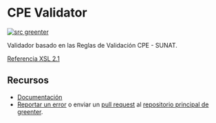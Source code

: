 # CPE Validator

[![src greenter](https://greenter.dev/img/greenter_badge.svg)](https://github.com/thegreenter/greenter)
  
Validador basado en las Reglas de Validación CPE - SUNAT.

[Referencia XSL 2.1](https://cpe.sunat.gob.pe/node/88#item-3)

## Recursos
-  [Documentación](https://greenter.dev/)
-  [Reportar un error](https://github.com/thegreenter/greenter/issues) o enviar un [pull request](https://github.com/thegreenter/greenter/pulls) al [repositorio principal de greenter](https://github.com/thegreenter/greenter).
